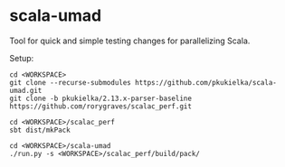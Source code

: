 # scala-umad

Tool for quick and simple testing changes for parallelizing Scala.

Setup:

```
cd <WORKSPACE>
git clone --recurse-submodules https://github.com/pkukielka/scala-umad.git
git clone -b pkukielka/2.13.x-parser-baseline https://github.com/rorygraves/scalac_perf.git

cd <WORKSPACE>/scalac_perf
sbt dist/mkPack

cd <WORKSPACE>/scala-umad
./run.py -s <WORKSPACE>/scalac_perf/build/pack/ 
```